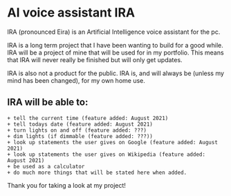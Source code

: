 # AI voice assistant IRA
IRA (pronounced Eira) is an Artificial Intelligence voice assistant for the pc.

IRA is a long term project that I have been wanting to build for a good while. IRA will be a project of mine that will be used for in my portfolio. 
This means that IRA will never really be finished but will only get updates.

IRA is also not a product for the public. IRA is, and will always be (unless my mind has been changed), for my own home use.

## IRA will be able to:
    + tell the current time (feature added: August 2021)
    + tell todays date (feature added: August 2021)
    + turn lights on and off (feature added: ???)
    + dim lights (if dimmable (feature added: ???))
    + look up statements the user gives on Google (feature added: August 2021)
    + look up statements the user gives on Wikipedia (feature added: August 2021)
    + be used as a calculator
    + do much more things that will be stated here when added.

Thank you for taking a look at my project!